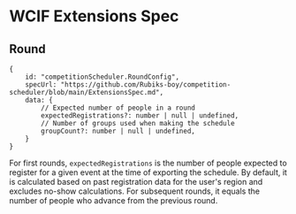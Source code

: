 # WCIF Extensions Spec

## Round

```
{
    id: "competitionScheduler.RoundConfig",
    specUrl: "https://github.com/Rubiks-boy/competition-scheduler/blob/main/ExtensionsSpec.md",
    data: {
        // Expected number of people in a round
        expectedRegistrations?: number | null | undefined,
        // Number of groups used when making the schedule
        groupCount?: number | null | undefined,
    }
}
```

For first rounds, `expectedRegistrations` is the number of people expected to register for a given event at the time of exporting the schedule. By default, it is calculated based on past registration data for the user's region and excludes no-show calculations. For subsequent rounds, it equals the number of people who advance from the previous round.
